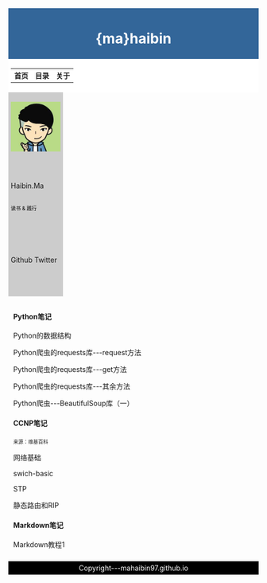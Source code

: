 <!--#!/usr/bin/env HTML
# -*- coding: utf-8 -*-
# @Date    : 2017-10-13 15:59:27
# @Author  : kevin ma (mahaibin97@gmail.com)
# @Link    : http://www.aduxingzhe.com
# @Version : $Id$
-->


<!DOCTYPE html>
<html>

<head>
<style>
#header {
    background-color:#336699;
    color:white;
    text-align:center;
    padding:5px;
}
#header1 {
    background-color:white;
    color:white;
    text-align:center;
    padding:5px;
}
#nav {
    line-height:30px;
    background-color:#CCCCCC;
    height:400px;
    width:100px;
    float:left;
    padding:5px;          
}
#section{
    width:1000px;
    float:left;
    padding:10px;
}
#footer {
    background-color:black;
    color:white;
    clear:both;
    text-align:center;
   padding:5px;      
}
</style>
<style type="text/css">
a:link,a:visited{
 text-decoration:none;  /*超链接无下划线*/
}
a:hover{
 text-decoration:underline;  /*鼠标放上去有下划线*/
}
</style>

</head>

<body background="">
<div id="header">
<h1>{ma}haibin</h1>
</div>
<div id="header1">
<table border="0" align="center">
    <tr>
    <th><a href="https://mahaibin97.github.io">首页</a></th>
    <th><a href="目录.html">目录</a></th>
    <th><a href="00_course_intro.html">关于</a></th>  
    </tr>
</table>
</div>

<div id="nav">
    <p><img src="/头像专用图片.jpg" width="100" height="100"></p>
<br />  Haibin.Ma<br />
<p><font size="1" color="black"> 读书 & 践行</font></p><br /><br />
<a href="https://github.com/Kevin-mhb">Github</a> <a href="https://twitter.com/kelly_mhb">Twitter</a>
</div>

<div id="section">
<h4>Python笔记</h4>
<p>
<a href="Python的数据结构.html">Python的数据结构</a>
</p>
<p>
<a href="Python爬虫的requests库---request方法.html">Python爬虫的requests库---request方法</a>
</p>
<p>
<a href="Python爬虫的requests库---get方法.html">Python爬虫的requests库---get方法</a>    
</p>
<p>
    <a href="Python爬虫的requests库---其余方法.html">Python爬虫的requests库---其余方法</a>
</p>
<p>
    <a href="Python爬虫---BeautifulSoup库（一）.html">Python爬虫---BeautifulSoup库（一）</a>
</p>

<h4>CCNP笔记</h4>
       <font size="1"> <a href="https://zh.wikipedia.org/wiki/Python">来源：维基百科</a></font>
<p><a href="网络基础.html">网络基础</a></p>
<p><a href="swich-basic.html">swich-basic</a></p>
<p><a href="STP.html">STP</a></p>
<p><a href="静态路由 & RIP.html">静态路由和RIP</a></p>
           
<h4>Markdown笔记</h4>
<p>
    <a href="Markdown教程1.html">Markdown教程1</a>
</P>

</div>
<div id="footer">
Copyright---mahaibin97.github.io
</div>

</body>
</html>
